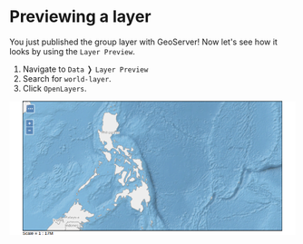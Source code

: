 # Previewing a layer

You just published the group layer with GeoServer! Now let's see how it looks
by using the `Layer Preview`.

1. Navigate to `Data` &#10093; `Layer Preview`
2. Search for `world-layer`.
3. Click `OpenLayers`.

![The group layer centered to the Philippines](../../../assets/preview_group_layer.png)
